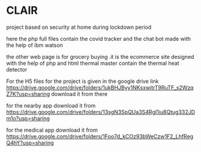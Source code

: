 # CLAIR
project based on security at home during lockdown period

here the php full files contain the covid tracker and the chat bot made with the help of ibm watson

the other web page is for grocery buying .it is the ecommerce site designed with the help of php and html 
thermal master contain the thermal heat detector

For the H5 files for the project is given in the google drive link   https://drive.google.com/drive/folders/1ukBHJByy1NKsxwitrT9RuTF_s2WzqZ7K?usp=sharing
download it from there


for the nearby app download it from https://drive.google.com/drive/folders/13sgN3SpQUa3S4RgI1iu8Qtug332JDm1o?usp=sharing

for the medical app download it from  https://drive.google.com/drive/folders/1Foo7d_kCOz93bWeCzw1F2_LhfRegQ4hY?usp=sharing
